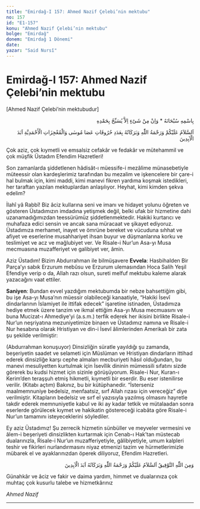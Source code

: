 ```yaml
---
title: "Emirdağ-I 157: Ahmed Nazif Çelebi’nin mektubu"
no: 157
id: "E1-157"
konu: "Ahmed Nazif Çelebi’nin mektubu"
bolge: "Emirdağ"
donem: "Emirdağ 1 Dönemi"
date: 
yazar: "Said Nursî"
---
```


# Emirdağ-I 157: Ahmed Nazif Çelebi’nin mektubu

[Ahmed Nazif Çelebi’nin mektubudur]

<p class="arabic" dir="rtl" title="Meal: “Subhân Allah’ın adıyla” * “Hiçbir şey yoktur ki O'nu hamd ile tesbih etmesin” [İsrâ 17:44]">بِاسْمِهِ سُبْحَانَهُ * وَاِنْ مِنْ شَىْءٍ اِلاَّ يُسَبِّحُ بِحَمْدِهِ</p>

<p class="arabic" dir="rtl" title="Meal: “Asa-yı Musa ve Mucizat-ı Ahmediye (mecmualarının) harfleri adedince Allah’ın selamı, rahmeti ve bereketleri ebediyen üzerinize olsun.”">اَلسَّلاَمُ عَلَيْكُمْ وَرَحْمَةُ اللّٰهِ وَبَرَكَاتُهُ بِعَدَدِ حُرُوفَاتِ عَصَا مُوسٰى وَالْمُعْجِزَاتِ الْأَحْمَدِيَّةِ اَبَدَ الْآبِدِينَ</p>

Çok aziz, çok kıymetli ve emsalsiz cefakâr ve fedakâr ve mütehammil ve çok müşfik Üstadım Efendim Hazretleri!

Son zamanlarda şiddetlenen hâdisât-ı müessife-i mezâlime münasebetiyle müteessir olan kardeşlerimiz tarafından bu mezalim ve işkencelere bir çare-i hal bulmak için, kimi maddi, kimi manevi fikren yardıma koşmak istedikleri, her taraftan yazılan mektuplardan anlaşılıyor. Heyhat, kimi kimden şekva edelim?

İlahî yâ Rabbî! Biz âciz kullarına seni ve imanı ve hidayet yolunu öğreten ve gösteren Üstadımızın imdadına yetişmek değil, belki ufak bir hizmetine dahi uzanamadığımızdan teessürümüz şiddetlenmektedir. Hakiki kurtarıcı ve muhafaza edici sensin ve ancak sana müracaat ve şikayet ediyoruz. Üstadımıza merhamet, inayet ve ömrüne bereket ve vücuduna sıhhat ve afiyet ve eserlerine musahhariyet ihsan buyur ve düşmanlarına korku ve teslimiyet ve acz ve mağlubiyet ver. Ve Risale-i Nur’un Asa-yı Musa mecmuasına muzafferiyet ve galibiyet ver, âmin.

Aziz Üstadım! Bizim Abdurrahman ile bilmüşavere **Evvela**: Hasbihalden Bir Parça’yı sabık Erzurum mebûsu ve Erzurum ulemasından Hoca Salih Yeşil Efendiye verip o da, Allah razı olsun, sureti melfuf mektubu kaleme alarak yazacağını vaat ettiler.

**Saniyen**: Bundan evvel yazdığım mektubumda bir nebze bahsettiğim gibi, bu işe Asa-yı Musa’nın müessir olabileceği kanaatiyle, “Hakiki İsevî dindarlarının İslamiyet ile ittifak edecek” işaretine istinaden, Üstadımıza hediye etmek üzere tanzim ve ikmal ettiğim Asa-yı Musa mecmuasını ve buna Mucizat-ı Ahmediye’yi (a.s.m.) terfik ederek her ikisini birlikte Risale-i Nur’un neşriyatına mezuniyetimize binaen ve Üstadımız namına ve Risale-i Nur hesabına olarak Hristiyan ve din-i İsevî âlimlerinden Amerikalı bir zata şu şekilde verilmiştir:

(Abdurrahman konuşuyor) Dinsizliğin süratle yayıldığı şu zamanda, beşeriyetin saadet ve selameti için Müslüman ve Hristiyan dindarların ittihad ederek dinsizliğe karşı cephe almaları mecburiyeti hâsıl olduğundan, bu manevi mesuliyetten kurtulmak için İsevîlik dininin mümessili sıfatını sizde görerek bu kudsi hizmet için sizinle görüşüyorum. Risale-i Nur, Kuran-ı Kerim’den teraşşuh etmiş hikmetli, kıymetli bir eserdir. Bu eser istenilirse verilir. (Kitabı açtım) Bakınız, bu bir kütüphanedir. “İsterseniz maalmemnuniye bedelsiz, menfaatsiz, sırf Allah rızası için vereceğiz” diye verilmiştir. Kitapların bedelsiz ve sırf el yazısıyla yazılmış olmasını hayretle takdir ederek memnuniyetle kabul ve iki ay kadar tetkik ve mütalaadan sonra eserlerde görülecek kıymet ve hakikatin göstereceği icabâta göre Risale-i Nur’un tamamını isteyeceklerini söylediler.

Ey aziz Üstadımız! Şu zerrecik hizmetin sünbüller ve meyveler vermesini ve âlem-i beşeriyeti dinsizlikten kurtarmak için Cenab-ı Hak’tan müstecab dualarınızla, Risale-i Nur’un muzafferiyetiyle, gâlibiyetiyle, umum kalpleri teshir ve fikirleri nurlandırmasını niyaz etmenizi tazim ve hürmetlerimizle mübarek el ve ayaklarınızdan öperek diliyoruz, Efendim Hazretleri.

<p class="arabic" dir="rtl" title="Meal: “Muvaffakiyet Allah’tandır. Allah’ın selamı, rahmeti ve bereketleri ebedlerce üzerinize olsun.”">وَمِنَ اللّٰهِ التَّوْفِيقُ اَلسَّلاَمُ عَلَيْكُمْ وَرَحْمَةُ اللّٰهِ وَبَرَكَاتُهُ اَبَدَ الْآبِدِينَ</p>

Günahkâr ve âciz ve fakir ve daima yardım, himmet ve dualarınıza çok muhtaç çok kusurlu talebe ve hizmetkârınız

*Ahmed Nazif*

***

